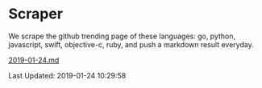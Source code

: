 # Scraper

We scrape the github trending page of these languages: go, python, javascript, swift, objective-c, ruby, and push a markdown result everyday.

[2019-01-24.md](https://github.com/henson/Scraper/blob/master/2019-01-24.md)

Last Updated: 2019-01-24 10:29:58